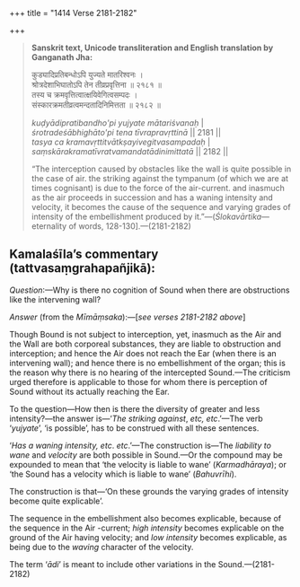 +++
title = "1414 Verse 2181-2182"

+++
> **Sanskrit text, Unicode transliteration and English translation by Ganganath Jha:** 
>
> कुड्यादिप्रतिबन्धोऽपि युज्यते मातरिश्वनः ।  
> श्रोत्रदेशाभिघातोऽपि तेन तीव्रप्रवृत्तिना ॥ २१८१ ॥  
> तस्य च क्रमवृत्तित्वात्क्षयिवेगित्वसम्पदः ।  
> संस्कारक्रमतीव्रत्वमन्दतादिनिमित्तता ॥ २१८२ ॥ 
>
> *kuḍyādipratibandho'pi yujyate mātariśvanaḥ* \|  
> *śrotradeśābhighāto'pi tena tīvrapravṛttinā* \|\| 2181 \|\|  
> *tasya ca kramavṛttitvātkṣayivegitvasampadaḥ* \|  
> *saṃskārakramatīvratvamandatādinimittatā* \|\| 2182 \|\| 
>
> “The interception caused by obstacles like the wall is quite possible in the case of air. the striking against the tympanum (of which we are at times cognisant) is due to the force of the air-current. and inasmuch as the air proceeds in succession and has a waning intensity and velocity, it becomes the cause of the sequence and varying grades of intensity of the embellishment produced by it.”—(*Ślokavārtika*—eternality of words, 128-130].—(2181-2182)



## Kamalaśīla’s commentary (tattvasaṃgrahapañjikā):

*Question*:—Why is there no cognition of Sound when there are obstructions like the intervening wall?

*Answer* (from the *Mīmāṃsaka*):—[*see verses 2181-2182 above*]

Though Bound is not subject to interception, yet, inasmuch as the Air and the Wall are both corporeal substances, they are liable to obstruction and interception; and hence the Air does not reach the Ear (when there is an intervening wall); and hence there is no embellishment of the organ; this is the reason why there is no hearing of the intercepted Sound.—The criticism urged therefore is applicable to those for whom there is perception of Sound without its actually reaching the Ear.

To the question—How then is there the diversity of greater and less intensity?—the answer is—‘*The striking against*, *etc, etc*.’—The verb ‘*yujyate*’, ‘is possible’, has to be construed with all these sentences.

‘*Has a waning intensity, etc*. *etc*.’—The construction is—The *liability to wane* and *velocity* are both possible in Sound.—Or the compound may be expounded to mean that ‘the velocity is liable to wane’ (*Karmadhāraya*); or ‘the Sound has a velocity which is liable to wane’ (*Bahuvrīhi*).

The construction is that—‘On these grounds the varying grades of intensity become quite explicable’.

The sequence in the embellishment also becomes explicable, because of the sequence in the Air -current; *high intensity* becomes explicable on the ground of the Air having velocity; and *low intensity* becomes explicable, as being due to the *waving* character of the velocity.

The term ‘*ādi*’ is meant to include other variations in the Sound.—(2181-2182)


